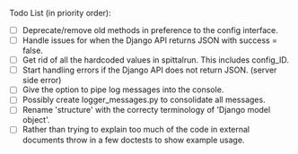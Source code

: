 Todo List (in priority order):
 - [ ] Deprecate/remove old methods in preference to the config interface.
 - [ ] Handle issues for when the Django API returns JSON with success = false.
 - [ ] Get rid of all the hardcoded values in spittalrun. This includes config_ID.
 - [ ] Start handling errors if the Django API does not return JSON. (server side error)
 - [ ] Give the option to pipe log messages into the console.
 - [ ] Possibly create logger_messages.py to consolidate all messages.
 - [ ] Rename 'structure' with the correcty terminology of 'Django model object'.
 - [ ] Rather than trying to explain too much of the code in external documents
       throw in a few doctests to show example usage.
